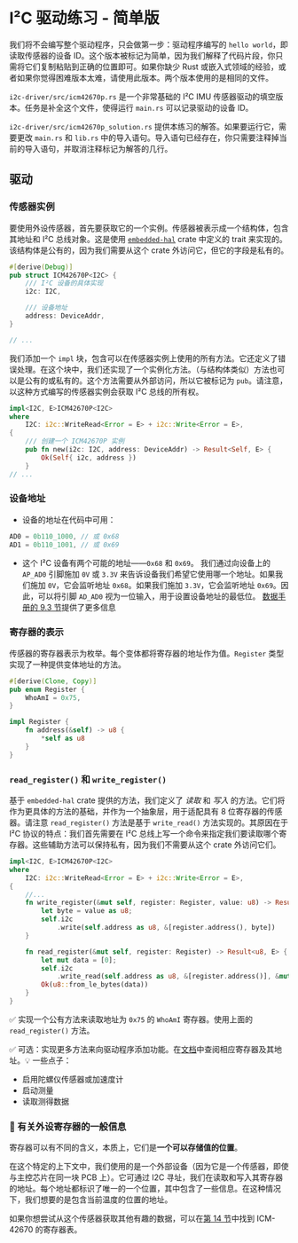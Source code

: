 # I²C 驱动练习 - 简单版

我们将不会编写整个驱动程序，只会做第一步：驱动程序编写的 `hello world`，即读取传感器的设备 ID。这个版本被标记为简单，因为我们解释了代码片段，你只需将它们复制粘贴到正确的位置即可。如果你缺少 Rust 或嵌入式领域的经验，或者如果你觉得困难版本太难，请使用此版本。两个版本使用的是相同的文件。

`i2c-driver/src/icm42670p.rs` 是一个非常基础的 I²C IMU 传感器驱动的填空版本。任务是补全这个文件，使得运行 `main.rs` 可以记录驱动的设备 ID。

`i2c-driver/src/icm42670p_solution.rs` 提供本练习的解答。如果要运行它，需要更改 `main.rs` 和 `lib.rs` 中的导入语句。导入语句已经存在，你只需要注释掉当前的导入语句，并取消注释标记为解答的几行。

## 驱动

### 传感器实例

要使用外设传感器，首先要获取它的一个实例。传感器被表示成一个结构体，包含其地址和 I²C 总线对象。这是使用 [`embedded-hal`](https://docs.rs/embedded-hal/latest/embedded_hal/) crate 中定义的 trait 来实现的。该结构体是公有的，因为我们需要从这个 crate 外访问它，但它的字段是私有的。

```rust 
#[derive(Debug)]
pub struct ICM42670P<I2C> {
    /// I²C 设备的具体实现
    i2c: I2C,

    /// 设备地址
    address: DeviceAddr,
}

// ...
```

我们添加一个 `impl` 块，包含可以在传感器实例上使用的所有方法。它还定义了错误处理。在这个块中，我们还实现了一个实例化方法。（与结构体类似）方法也可以是公有的或私有的。这个方法需要从外部访问，所以它被标记为 `pub`。请注意，以这种方式编写的传感器实例会获取 I²C 总线的所有权。

```rust
impl<I2C, E>ICM42670P<I2C>
where
    I2C: i2c::WriteRead<Error = E> + i2c::Write<Error = E>,
{
    /// 创建一个 ICM42670P 实例
    pub fn new(i2c: I2C, address: DeviceAddr) -> Result<Self, E> {
        Ok(Self{ i2c, address })
    }
// ...
```
### 设备地址

- 设备的地址在代码中可用：

```rust
AD0 = 0b110_1000, // 或 0x68
AD1 = 0b110_1001, // 或 0x69
```

- 这个 I²C 设备有两个可能的地址——`0x68` 和 `0x69`。
我们通过向设备上的 `AP_AD0` 引脚施加 `0V` 或 `3.3V` 来告诉设备我们希望它使用哪一个地址。如果我们施加 `0V`，它会监听地址 `0x68`。如果我们施加 `3.3V`，它会监听地址 `0x69`。因此，可以将引脚 `AD_AD0` 视为一位输入，用于设置设备地址的最低位。
[数据手册的 9.3 节](https://invensense.tdk.com/wp-content/uploads/2021/07/DS-000451-ICM-42670-P-v1.0.pdf)提供了更多信息

### 寄存器的表示

传感器的寄存器表示为枚举。每个变体都将寄存器的地址作为值。`Register` 类型实现了一种提供变体地址的方法。

```rust 
#[derive(Clone, Copy)]
pub enum Register {
    WhoAmI = 0x75,
}

impl Register {
    fn address(&self) -> u8 {
        *self as u8
    }
}

```

### `read_register()` 和 `write_register()`

基于 `embedded-hal` crate 提供的方法，我们定义了 _读取_ 和 _写入_ 的方法。它们将作为更具体的方法的基础，并作为一个抽象层，用于适配具有 8 位寄存器的传感器。请注意 `read_register()` 方法是基于 `write_read()` 方法实现的。其原因在于 I²C 协议的特点：我们首先需要在 I²C 总线上写一个命令来指定我们要读取哪个寄存器。这些辅助方法可以保持私有，因为我们不需要从这个 crate 外访问它们。

```rust
impl<I2C, E>ICM42670P<I2C>
where
    I2C: i2c::WriteRead<Error = E> + i2c::Write<Error = E>,
{
    //...
    fn write_register(&mut self, register: Register, value: u8) -> Result<(), E> {
        let byte = value as u8;
        self.i2c
            .write(self.address as u8, &[register.address(), byte])
    }

    fn read_register(&mut self, register: Register) -> Result<u8, E> {
        let mut data = [0];
        self.i2c
            .write_read(self.address as u8, &[register.address()], &mut data)?;
        Ok(u8::from_le_bytes(data))
    }
}
```

✅ 实现一个公有方法来读取地址为 `0x75` 的 `WhoAmI` 寄存器。使用上面的 `read_register()` 方法。


✅ 可选：实现更多方法来向驱动程序添加功能。在[文档](https://invensense.tdk.com/wp-content/uploads/2021/07/DS-000451-ICM-42670-P-v1.0.pdf)中查阅相应寄存器及其地址。💡 一些点子：
* 启用陀螺仪传感器或加速度计
* 启动测量
* 读取测得数据

### 🔎 有关外设寄存器的一般信息

寄存器可以有不同的含义，本质上，它们是**一个可以存储值的位置**。

在这个特定的上下文中，我们使用的是一个外部设备（因为它是一个传感器，即使与主控芯片在同一块 PCB 上）。它可通过 I2C 寻址，我们在读取和写入其寄存器的地址。每个地址都标识了唯一的一个位置，其中包含了一些信息。在这种情况下，我们想要的是包含当前温度的位置的地址。

如果你想尝试从这个传感器获取其他有趣的数据，可以在[第 14 节](https://invensense.tdk.com/wp-content/uploads/2021/07/DS-000451-ICM-42670-P-v1.0.pdf)中找到 ICM-42670 的寄存器表。

